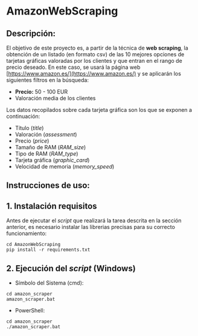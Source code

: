 # AmazonWebScraping

## Descripción:

El objetivo de este proyecto es, a partir de la técnica de **web scraping**, la obtención de un listado (en formato csv) de las 10 mejores opciones de tarjetas gráficas valoradas por los clientes y que entran en el rango de precio deseado. En este caso, se usará la página web [https://www.amazon.es/](https://www.amazon.es/) y se aplicarán los siguientes filtros en la búsqueda:
- **Precio:** 50 - 100 EUR
- Valoración media de los clientes

Los datos recopilados sobre cada tarjeta gráfica son los que se exponen a continuación:
- Título (*title*)
- Valoración (*assessment*)
- Precio (*price*)
- Tamaño de RAM (*RAM_size*)
- Tipo de RAM (*RAM_type*)
- Tarjeta gráfica (*graphic_card*)
- Velocidad de memoria (*memory_speed*)

## Instrucciones de uso:

## 1. Instalación requisitos

Antes de ejecutar el *script* que realizará la tarea descrita en la sección anterior, es necesario instalar las librerias precisas para su correcto funcionamiento:
```
cd AmazonWebScraping
pip install -r requirements.txt
```

## 2. Ejecución del *script* (Windows)

- Símbolo del Sistema (cmd):
```
cd amazon_scraper
amazon_scraper.bat
```
- PowerShell:
```
cd amazon_scraper
./amazon_scraper.bat
```